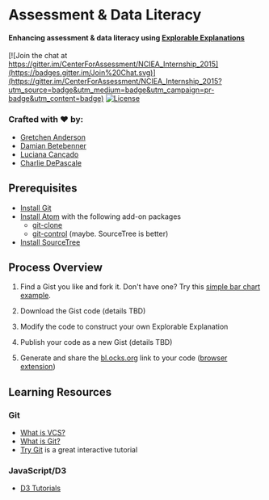 Assessment & Data Literacy
==========================

#### Enhancing assessment & data literacy using [Explorable Explanations](http://explorableexplanations.com/)

[![Join the chat at https://gitter.im/CenterForAssessment/NCIEA_Internship_2015](https://badges.gitter.im/Join%20Chat.svg)](https://gitter.im/CenterForAssessment/NCIEA_Internship_2015?utm_source=badge&utm_medium=badge&utm_campaign=pr-badge&utm_content=badge) [![License](http://img.shields.io/badge/license-GPL%203-brightgreen.svg?style=flat)](https://github.com/CenterForAssessment/NCIEA_Internship_2015/blob/master/LICENSE.md)


### Crafted with :heart: by:

* [Gretchen Anderson](https://github.com/ganders309)
* [Damian Betebenner](https://github.com/dbetebenner)
* [Luciana Cançado](https://github.com/lcancado)
* [Charlie DePascale](https://github.com/cdepascale)

## Prerequisites

* [Install Git](https://git-scm.com/downloads)
* [Install Atom](https://atom.io/) with the following add-on packages
  * [git-clone](https://atom.io/packages/git-clone)
  * [git-control](https://atom.io/packages/git-control) (maybe. SourceTree is better)
* [Install SourceTree](http://www.sourcetreeapp.com/)

## Process Overview

1. Find a Gist you like and fork it. Don't have one? Try this [simple bar chart example](https://gist.github.com/bclinkinbeard/3a65ba05a662103bb2e9).

2. Download the Gist code (details TBD)
3. Modify the code to construct your own Explorable Explanation
4. Publish your code as a new Gist (details TBD)
5. Generate and share the [bl.ocks.org](http://bl.ocks.org/) link to your code ([browser extension](https://github.com/mbostock/bl.ocks.org/blob/master/README.md))

## Learning Resources

### Git

* [What is VCS?](https://www.youtube.com/watch?v=8oRjP8yj2Wo&index=1&list=PLg7s6cbtAD165JTRsXh8ofwRw0PqUnkVH)
* [What is Git?](https://www.youtube.com/watch?v=uhtzxPU7Bz0&index=2&list=PLg7s6cbtAD165JTRsXh8ofwRw0PqUnkVH)
* [Try Git](https://try.github.io/) is a great interactive tutorial

### JavaScript/D3

* [D3 Tutorials](http://alignedleft.com/tutorials/d3)
